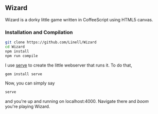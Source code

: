 ## Wizard

Wizard is a dorky little game written in CoffeeScript using HTML5 canvas.

### Installation and Compilation

```bash
git clone https://github.com/Linell/Wizard
cd Wizard
npm install
npm run compile
```

I use [serve](http://get-serve.com/) to create the little webserver that runs it. To do that,

```bash
gem install serve
```

Now, you can simply say

```bash
serve
```

and you're up and running on localhost:4000. Navigate there and *boom* you're playing Wizard.

